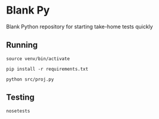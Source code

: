 # Blank Py

Blank Python repository for starting take-home tests quickly

## Running

```shell
source venv/bin/activate
```

```shell
pip install -r requirements.txt
```

```shell
python src/proj.py
```

## Testing

```shell
nosetests
```